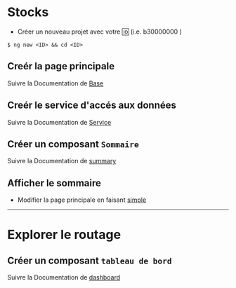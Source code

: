 # Stocks

* Créer un nouveau projet avec votre :id: (i.e. b30000000 )

 ``` 
 $ ng new <ID> && cd <ID>
 ```

## Creér la page principale

Suivre la Documentation de [Base](docs/base.md) 

## Creér le service d'accés aux données

Suivre la Documentation de [Service](docs/service.md) 

## Créer un composant `Sommaire`

Suivre la Documentation de [summary](docs/summary.md)

## Afficher le sommaire

* Modifier la page principale en faisant [simple](docs/simple.md)

---

# Explorer le routage

## Créer un composant `tableau de bord`

Suivre la Documentation de [dashboard](docs/dashboard.md)



